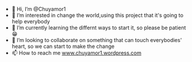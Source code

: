- 👋 Hi, I’m @Chuyamor1
- 👀 I’m interested in change the world,using this project that it's going to help everybody
- 🌱 I’m currently learning the differnt ways to start it, so please be patient 😁
- 💞️ I’m looking to collaborate on something that can touch everybodies' heart, so we can start to make the change 
- 📫 How to reach me www.chuyamor1.wordpress.com

<!---
Chuyamor1/Chuyamor1 is a ✨ special ✨ repository because its `README.md` (this file) appears on your GitHub profile.
You can click the Preview link to take a look at your changes.
--->
